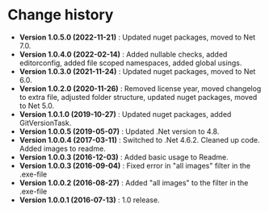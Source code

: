 # Change history

* **Version 1.0.5.0 (2022-11-21)** : Updated nuget packages, moved to Net 7.0.
* **Version 1.0.4.0 (2022-02-14)** : Added nullable checks, added editorconfig, added file scoped namespaces, added global usings.
* **Version 1.0.3.0 (2021-11-24)** : Updated nuget packages, moved to Net 6.0.
* **Version 1.0.2.0 (2020-11-26)** : Removed license year, moved changelog to extra file, adjusted folder structure, updated nuget packages, moved to Net 5.0.
* **Version 1.0.1.0 (2019-10-27)** : Updated nuget packages, added GitVersionTask.
* **Version 1.0.0.5 (2019-05-07)** : Updated .Net version to 4.8.
* **Version 1.0.0.4 (2017-03-11)** : Switched to .Net 4.6.2. Cleaned up code. Added images to readme.
* **Version 1.0.0.3 (2016-12-03)** : Added basic usage to Readme.
* **Version 1.0.0.3 (2016-09-04)** : Fixed error in "all images" filter in the .exe-file
* **Version 1.0.0.2 (2016-08-27)** : Added "all images" to the filter in the .exe-file
* **Version 1.0.0.1 (2016-07-13)** : 1.0 release.